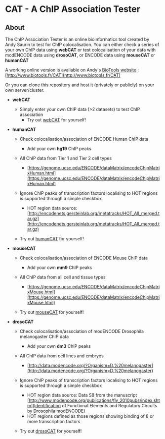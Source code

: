 # CAT - A ChIP Association Tester

## About

The ChIP Association Tester is an online bioinformatics tool created by Andy Saurin to test for ChIP colocalisation. 
You can either check a series of your own ChIP data using **webCAT** or test colocalisation of your data with modENCODE data using **drosoCAT**, or ENCODE data using **mouseCAT** or **humanCAT**

A working online version is available on Andy's [BioTools website](http://www.biotools.fr) : [http://www.biotools.fr/CAT](http://www.biotools.fr/CAT)

Or you can clone this repository and host it (privately or publicly) on your own server/cluster.


* **webCAT** 
  - Simply enter your own ChIP data (>2 datasets) to test ChIP association
     - Try out [webCAT](http://www.biotools.fr/CAT/webCAT) for yourself!
    

* **humanCAT** 
  - Check colocalisation/association of ENCODE Human ChIP data
     - Add your own **hg19** ChIP peaks
  
  - All ChIP data from Tier 1 and Tier 2 cell types
     - [https://genome.ucsc.edu/ENCODE/dataMatrix/encodeChipMatrixHuman.html](https://genome.ucsc.edu/ENCODE/dataMatrix/encodeChipMatrixHuman.html)
  
  - Ignore ChIP peaks of transcription factors localising to HOT regions is supported through a simple checkbox
     - HOT region data source: [http://encodenets.gersteinlab.org/metatracks/HOT_All_merged.tar.gz](http://encodenets.gersteinlab.org/metatracks/HOT_All_merged.tar.gz)
    
  - Try out [humanCAT](http://www.biotools.fr/CAT/humanCAT) for yourself!


* **mouseCAT** 
  - Check colocalisation/association of ENCODE Mouse ChIP data
     - Add your own **mm9** ChIP peaks
  
  - All ChIP data from all cell and tissue types
     - [https://genome.ucsc.edu/ENCODE/dataMatrix/encodeChipMatrixMouse.html](https://genome.ucsc.edu/ENCODE/dataMatrix/encodeChipMatrixMouse.html)
  
  - Try out [mouseCAT](http://www.biotools.fr/CAT/mouseCAT) for yourself!


* **drosoCAT** 
  - Check colocalisation/association of modENCODE Drosophila melanogaster ChIP data
     - Add your own **dm3** ChIP peaks
  
  - All ChIP data from cell lines and embryos
     - [http://data.modencode.org/?Organism=D.%20melanogaster](http://data.modencode.org/?Organism=D.%20melanogaster)
  
  - Ignore ChIP peaks of transcription factors localising to HOT regions is supported through a simple checkbox
     - HOT region data source: Data S8 from the manuscript [http://www.modencode.org/publications/fly_2010pubs/index.shtm](Identification of Functional Elements and Regulatory Circuits by Drosophila modENCODE)
     - HOT regions defined as those regions showing binding of 8 or more transcription factors 
    
  - Try out [drosoCAT](http://www.biotools.fr/CAT/drosoCAT) for yourself!


